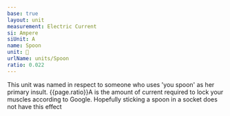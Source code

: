 ```yaml
---
base: true
layout: unit
measurement: Electric Current
si: Ampere
siUnit: A
name: Spoon
unit: 🥄
urlName: units/Spoon
ratio: 0.022
---
```


This unit was named in respect to someone who uses 'you spoon' as her primary insult. {{page.ratio}}A is the amount of current required to lock your muscles according to Google. Hopefully sticking a spoon in a socket does not have this effect